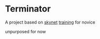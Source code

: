 # Terminator

A project based on [skynet](https://github.com/cloudwu/skynet)
[training](https://github.com/qinhanlei/terminator/tree/master/training) for novice  

unpurposed for now
